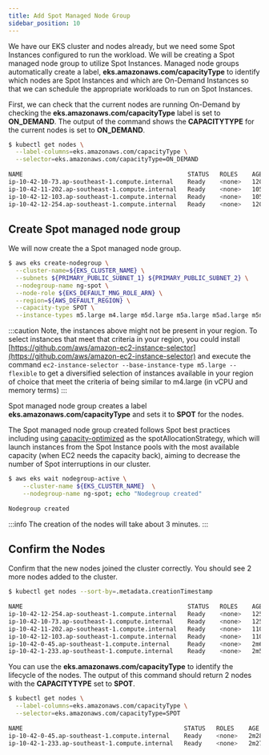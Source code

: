 ```yaml
---
title: Add Spot Managed Node Group
sidebar_position: 10
---
```


We have our EKS cluster and nodes already, but we need some Spot Instances configured to run the workload. 
We will be creating a Spot managed node group to utilize Spot Instances. 
Managed node groups automatically create a label, **eks.amazonaws.com/capacityType** to identify which nodes are Spot Instances and which are On-Demand Instances so that we can schedule the appropriate workloads to run on Spot Instances.

First, we can check that the current nodes are running On-Demand by checking the **eks.amazonaws.com/capacityType** label is set to **ON_DEMAND**. The output of the command shows the **CAPACITYTYPE** for the current nodes is set to **ON_DEMAND**.

```bash
$ kubectl get nodes \
  --label-columns=eks.amazonaws.com/capacityType \
  --selector=eks.amazonaws.com/capacityType=ON_DEMAND
  
NAME                                              STATUS   ROLES    AGE    VERSION               CAPACITYTYPE
ip-10-42-10-73.ap-southeast-1.compute.internal    Ready    <none>   120m   v1.23.9-eks-ba74326   ON_DEMAND
ip-10-42-11-202.ap-southeast-1.compute.internal   Ready    <none>   105m   v1.23.9-eks-ba74326   ON_DEMAND
ip-10-42-12-103.ap-southeast-1.compute.internal   Ready    <none>   105m   v1.23.9-eks-ba74326   ON_DEMAND
ip-10-42-12-254.ap-southeast-1.compute.internal   Ready    <none>   120m   v1.23.9-eks-ba74326   ON_DEMAND


```

## Create Spot managed node group

We will now create the a Spot managed node group.

```bash test=false
$ aws eks create-nodegroup \
  --cluster-name=${EKS_CLUSTER_NAME} \
  --subnets ${PRIMARY_PUBLIC_SUBNET_1} ${PRIMARY_PUBLIC_SUBNET_2} \
  --nodegroup-name ng-spot \
  --node-role ${EKS_DEFAULT_MNG_ROLE_ARN} \
  --region=${AWS_DEFAULT_REGION} \
  --capacity-type SPOT \
  --instance-types m5.large m4.large m5d.large m5a.large m5ad.large m5n.large m5dn.large
```

:::caution
Note, the instances above might not be present in your region. To select instances that meet that criteria in your region, you could install [https://github.com/aws/amazon-ec2-instance-selector](https://github.com/aws/amazon-ec2-instance-selector) and execute the command `ec2-instance-selector --base-instance-type m5.large --flexible` to get a diversified selection of instances available in your region of choice that meet the criteria of being similar to m4.large (in vCPU and memory terms)
:::

Spot managed node group creates a label **eks.amazonaws.com/capacityType** and sets it to **SPOT** for the nodes.

The Spot managed node group created follows Spot best practices including using [capacity-optimized](https://aws.amazon.com/blogs/compute/introducing-the-capacity-optimized-allocation-strategy-for-amazon-ec2-spot-instances/) as the spotAllocationStrategy, which will launch instances from the Spot Instance pools with the most available capacity (when EC2 needs the capacity back), aiming to decrease the number of Spot interruptions in our cluster.

```bash 
$ aws eks wait nodegroup-active \
    --cluster-name ${EKS_CLUSTER_NAME}  \
    --nodegroup-name ng-spot; echo "Nodegroup created"
 
Nodegroup created
```

:::info
The creation of the nodes will take about 3 minutes.
:::

## Confirm the Nodes

Confirm that the new nodes joined the cluster correctly. You should see 2 more nodes added to the cluster.

```bash
$ kubectl get nodes --sort-by=.metadata.creationTimestamp
 
NAME                                              STATUS   ROLES    AGE    VERSION
ip-10-42-12-254.ap-southeast-1.compute.internal   Ready    <none>   125m   v1.23.9-eks-ba74326
ip-10-42-10-73.ap-southeast-1.compute.internal    Ready    <none>   125m   v1.23.9-eks-ba74326
ip-10-42-11-202.ap-southeast-1.compute.internal   Ready    <none>   110m   v1.23.9-eks-ba74326
ip-10-42-12-103.ap-southeast-1.compute.internal   Ready    <none>   110m   v1.23.9-eks-ba74326
ip-10-42-0-45.ap-southeast-1.compute.internal     Ready    <none>   2m6s   v1.23.13-eks-fb459a0
ip-10-42-1-233.ap-southeast-1.compute.internal    Ready    <none>   2m5s   v1.23.13-eks-fb459a0


```

You can use the **eks.amazonaws.com/capacityType** to identify the lifecycle of the nodes. The output of this command should return 2 nodes with the **CAPACITYTYPE** set to **SPOT**.

```bash
$ kubectl get nodes \
  --label-columns=eks.amazonaws.com/capacityType \
  --selector=eks.amazonaws.com/capacityType=SPOT
 
NAME                                             STATUS   ROLES    AGE     VERSION                CAPACITYTYPE
ip-10-42-0-45.ap-southeast-1.compute.internal    Ready    <none>   2m28s   v1.23.13-eks-fb459a0   SPOT
ip-10-42-1-233.ap-southeast-1.compute.internal   Ready    <none>   2m27s   v1.23.13-eks-fb459a0   SPOT

```

